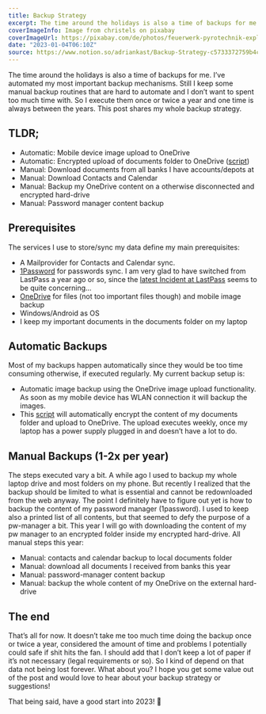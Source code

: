 ```yaml
---
title: Backup Strategy
excerpt: The time around the holidays is also a time of backups for me. I’ve automated my most important backup mechanisms. Still I keep some manual backup routines that are hard to automate and I don’t want to spent too much time with. So I execute them once or twice a year and one time is always between the years. This post shares my whole backup strategy.
coverImageInfo: Image from christels on pixabay
coverImageUrl: https://pixabay.com/de/photos/feuerwerk-pyrotechnik-explodieren-1880042/
date: "2023-01-04T06:10Z"
source: https://www.notion.so/adriankast/Backup-Strategy-c5733372759b4c69bd01028663eaabb6
---
```


The time around the holidays is also a time of backups for me. I’ve automated my most important backup mechanisms. Still I keep some manual backup routines that are hard to automate and I don’t want to spent too much time with. So I execute them once or twice a year and one time is always between the years. This post shares my whole backup strategy.

## TLDR;

- Automatic: Mobile device image upload to OneDrive
- Automatic: Encrypted upload of documents folder to OneDrive ([script](https://github.com/adriankast/simple-ps-backup))
- Manual: Download documents from all banks I have accounts/depots at
- Manual: Download Contacts and Calendar
- Manual: Backup my OneDrive content on a otherwise disconnected and encrypted hard-drive
- Manual: Password manager content backup

## Prerequisites

The services I use to store/sync my data define my main prerequisites:

- A Mailprovider for Contacts and Calendar sync.
- [1Password](https://1password.com/) for passwords sync. I am very glad to have switched from LastPass a year ago or so, since the [latest Incident at LastPass](https://www.theverge.com/2022/12/22/23523322/lastpass-data-breach-cloud-encrypted-password-vault-hackers) seems to be quite concerning…
- [OneDrive](https://www.microsoft.com/en-us/microsoft-365/onedrive/online-cloud-storage) for files (not too important files though) and mobile image backup
- Windows/Android as OS
- I keep my important documents in the documents folder on my laptop

## Automatic Backups

Most of my backups happen automatically since they would be too time consuming otherwise, if executed regularly. My current backup setup is:

- Automatic image backup using the OneDrive image upload functionality. As soon as my mobile device has WLAN connection it will backup the images.
- This [script](https://github.com/adriankast/simple-ps-backup) will automatically encrypt the content of my documents folder and upload to OneDrive. The upload executes weekly, once my laptop has a power supply plugged in and doesn’t have a lot to do.

## Manual Backups (1-2x per year)

The steps executed vary a bit. A while ago I used to backup my whole laptop drive and most folders on my phone. But recently I realized that the backup should be limited to what is essential and cannot be redownloaded from the web anyway. The point I definitely have to figure out yet is how to backup the content of my password manager (1password). I used to keep also a printed list of all contents, but that seemed to defy the purpose of a pw-manager a bit. This year I will go with downloading the content of my pw manager to an encrypted folder inside my encrypted hard-drive. All manual steps this year:

- Manual: contacts and calendar backup to local documents folder
- Manual: download all documents I received from banks this year
- Manual: password-manager content backup
- Manual: backup the whole content of my OneDrive on the external hard-drive

## The end

That’s all for now. It doesn’t take me too much time doing the backup once or twice a year, considered the amount of time and problems I potentially could safe if shit hits the fan. I should add that I don’t keep a lot of paper if it’s not necessary (legal requirements or so). So I kind of depend on that data not being lost forever. What about you? I hope you get some value out of the post and would love to hear about your backup strategy or suggestions!

That being said, have a good start into 2023! 🎉
